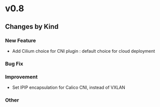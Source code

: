 # v0.8

## Changes by Kind

### New Feature

- Add Cilium choice for CNI plugin : default choice for cloud deployment

### Bug Fix

### Improvement

- Set IPIP encapsulation for Calico CNI, instead of VXLAN

### Other
